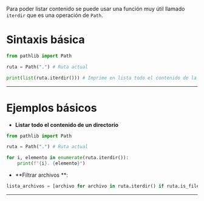 Para poder listar contenido se puede usar una función muy útil llamado `iterdir` que es una operación de `Path`. 
# Sintaxis básica 
``` python
from pathlib import Path

ruta = Path(".") # Ruta actual

print(list(ruta.iterdir())) # Imprime en lista todo el contenido de la ruta actual.
```

---
# Ejemplos básicos 
- **Listar todo el contenido de un directorio**
``` python
from pathlib import Path

ruta = Path(".") # Ruta actual

for i, elemento in enumerate(ruta.iterdir()):
    print(f"{i}. {elemento}")
```
- **Filtrar archivos **:
``` python
lista_archivos = [archivo for archivo in ruta.iterdir() if ruta.is_file()]
```
---
